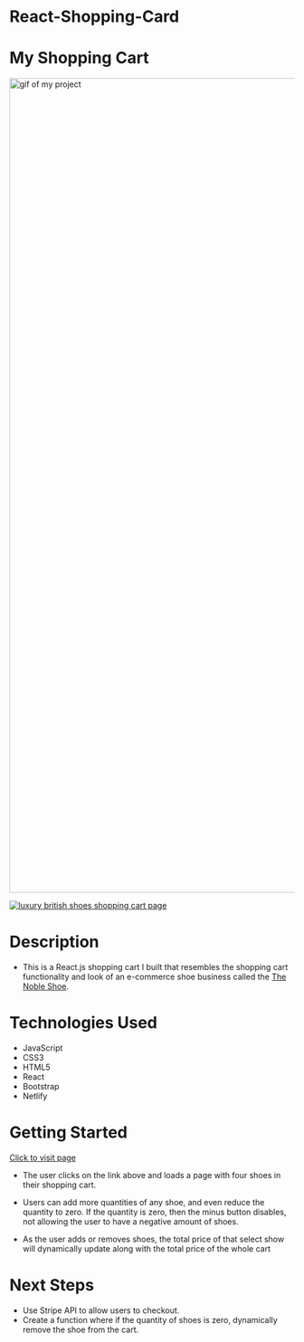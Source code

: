 # React-Shopping-Card

# My Shopping Cart

<img width="1440" alt="gif of my project" src="https://user-images.githubusercontent.com/53157290/156421357-fc48d703-2705-4551-aaee-a89e0c5cf5a1.png">

<a href="https://user-images.githubusercontent.com/53157290/156421028-5463a81d-5df8-4ed4-8a5d-4b9ad65a7b52.mov
" title="React.js Shopping Cart"><img src="https://user-images.githubusercontent.com/53157290/156421357-fc48d703-2705-4551-aaee-a89e0c5cf5a1.png" alt="luxury british shoes shopping cart page" /></a>

<!-- # The Noble Shoe's Shopping Cart
  <img width="1440" alt="gif of my project" src="https://user-images.githubusercontent.com/53157290/156418228-bec4baa6-945e-4888-b4e9-b706521eb2b9.png"> -->

# Description

- This is a React.js shopping cart I built that resembles the shopping cart functionality and look of an e-commerce shoe business called the [The Noble Shoe](https://www.thenobleshoe.com/).

# Technologies Used

- JavaScript
- CSS3
- HTML5
- React
- Bootstrap
- Netlify

# Getting Started

[Click to visit page](https://react-shopping-cart-shoes.netlify.app/)

- The user clicks on the link above and loads a page with four shoes in their shopping cart.

- Users can add more quantities of any shoe, and even reduce the quantity to zero. If the quantity is zero, then the minus button disables, not allowing the user to have a negative amount of shoes.

- As the user adds or removes shoes, the total price of that select show will dynamically update along with the total price of the whole cart

# Next Steps

- Use Stripe API to allow users to checkout.
- Create a function where if the quantity of shoes is zero, dynamically remove the shoe from the cart.
